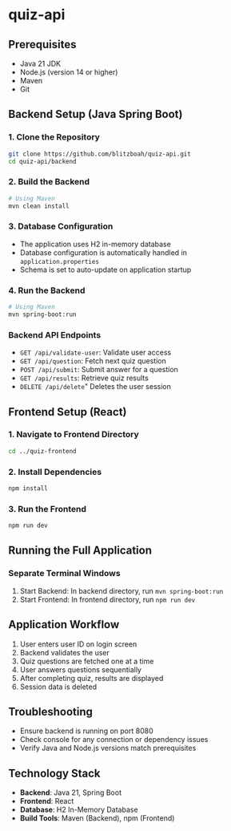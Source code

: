 # quiz-api

## Prerequisites
- Java 21 JDK
- Node.js (version 14 or higher)
- Maven
- Git

## Backend Setup (Java Spring Boot)

### 1. Clone the Repository
```bash
git clone https://github.com/blitzboah/quiz-api.git
cd quiz-api/backend
```

### 2. Build the Backend
```bash
# Using Maven
mvn clean install
```

### 3. Database Configuration
- The application uses H2 in-memory database
- Database configuration is automatically handled in `application.properties`
- Schema is set to auto-update on application startup

### 4. Run the Backend
```bash
# Using Maven
mvn spring-boot:run
```

### Backend API Endpoints
- `GET /api/validate-user`: Validate user access
- `GET /api/question`: Fetch next quiz question
- `POST /api/submit`: Submit answer for a question
- `GET /api/results`: Retrieve quiz results
- `DELETE /api/delete`" Deletes the user session

## Frontend Setup (React)

### 1. Navigate to Frontend Directory
```bash
cd ../quiz-frontend
```

### 2. Install Dependencies
```bash
npm install
```

### 3. Run the Frontend
```bash
npm run dev
```

## Running the Full Application

### Separate Terminal Windows
1. Start Backend: In backend directory, run `mvn spring-boot:run`
2. Start Frontend: In frontend directory, run `npm run dev`

## Application Workflow
1. User enters user ID on login screen
2. Backend validates the user
3. Quiz questions are fetched one at a time
4. User answers questions sequentially
5. After completing quiz, results are displayed
6. Session data is deleted

## Troubleshooting
- Ensure backend is running on port 8080
- Check console for any connection or dependency issues
- Verify Java and Node.js versions match prerequisites

## Technology Stack
- **Backend**: Java 21, Spring Boot
- **Frontend**: React
- **Database**: H2 In-Memory Database
- **Build Tools**: Maven (Backend), npm (Frontend)
